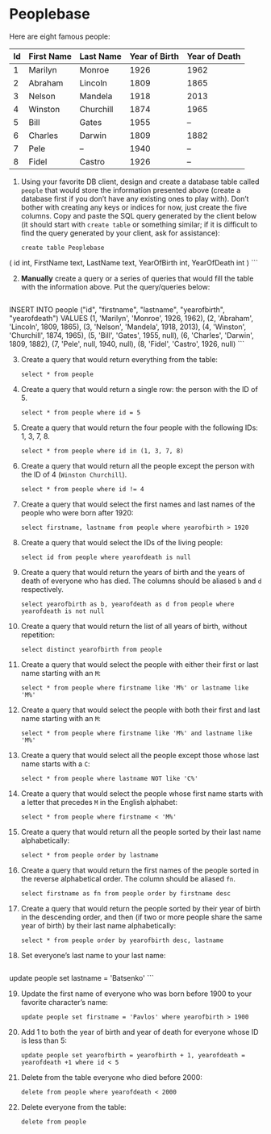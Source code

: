 # Peoplebase

Here are eight famous people: 

| Id | First Name | Last Name | Year of Birth | Year of Death |
|----|------------|-----------|---------------|---------------|
| 1  | Marilyn    | Monroe    | 1926          | 1962          |
| 2  | Abraham    | Lincoln   | 1809          | 1865          |
| 3  | Nelson     | Mandela   | 1918          | 2013          |
| 4  | Winston    | Churchill | 1874          | 1965          |
| 5  | Bill       | Gates     | 1955          | –             |
| 6  | Charles    | Darwin    | 1809          | 1882          |
| 7  | Pele       | –         | 1940          | –             |
| 8  | Fidel      | Castro    | 1926          | –             |

1. Using your favorite DB client, design and create a database table called `people` that would store the information presented above (create a database first if you don’t have any existing ones to play with). Don’t bother with creating any keys or indices for now, just create the five columns. Copy and paste the SQL query generated by the client below (it should start with `create table` or something similar; if it is difficult to find the query generated by your client, ask for assistance):

    ```postgresql
   create table Peoplebase
(
	id int,
	FirstName text,
	LastName text,
	YearOfBirth int,
	YearOfDeath int
)
    ```

2. **Manually** create a query or a series of queries that would fill the table with the information above. Put the query/queries below:

    ```postgresql
INSERT INTO people ("id", "firstname", "lastname", "yearofbirth", "yearofdeath") VALUES
(1, 'Marilyn', 'Monroe', 1926, 1962),
(2, 'Abraham', 'Lincoln', 1809, 1865),
(3, 'Nelson', 'Mandela', 1918, 2013),
(4, 'Winston', 'Churchill', 1874, 1965),
(5, 'Bill', 'Gates', 1955, null),
(6, 'Charles', 'Darwin', 1809, 1882),
(7, 'Pele', null, 1940, null),
(8, 'Fidel', 'Castro', 1926, null)
    ```

3. Create a query that would return everything from the table:

    ```postgresql
    select * from people
    ```
    
4. Create a query that would return a single row: the person with the ID of 5.

    ```postgresql
    select * from people where id = 5
    ```

5. Create a query that would return the four people with the following IDs: 1, 3, 7, 8.

    ```postgresql
    select * from people where id in (1, 3, 7, 8)
    ```

6. Create a query that would return all the people except the person with the ID of 4 (`Winston Churchill`).

    ```postgresql
    select * from people where id != 4
    ```

7. Create a query that would select the first names and last names of the people who were born after 1920:

    ```postgresql
    select firstname, lastname from people where yearofbirth > 1920
    ```
    
8. Create a query that would select the IDs of the living people:

    ```postgresql
    select id from people where yearofdeath is null
    ```
    
9. Create a query that would return the years of birth and the years of death of everyone who has died. The columns should be aliased `b` and `d` respectively.

    ```postgresql
    select yearofbirth as b, yearofdeath as d from people where yearofdeath is not null
    ```
    
10. Create a query that would return the list of all years of birth, without repetition:

    ```postgresql
    select distinct yearofbirth from people
    ```

11. Create a query that would select the people with either their first or last name starting with an `M`:

    ```postgresql
    select * from people where firstname like 'M%' or lastname like 'M%'
    ```

12. Create a query that would select the people with both their first and last name starting with an `M`:

    ```postgresql
    select * from people where firstname like 'M%' and lastname like 'M%'
    ```
    
13. Create a query that would select all the people except those whose last name starts with a `C`:

    ```postgresql
    select * from people where lastname NOT like 'C%'
    ```
    
14. Create a query that would select the people whose first name starts with a letter that precedes `M` in the English alphabet:

    ```postgresql
    select * from people where firstname < 'M%'
    ```
    
15. Create a query that would return all the people sorted by their last name alphabetically:

    ```postgresql
    select * from people order by lastname
    ```

16. Create a query that would return the first names of the people sorted in the reverse alphabetical order. The column should be aliased `fn`.

    ```postgresql
    select firstname as fn from people order by firstname desc
    ```

17. Create a query that would return the people sorted by their year of birth in the descending order, and then (if two or more people share the same year of birth) by their last name alphabetically:

    ```postgresql
    select * from people order by yearofbirth desc, lastname
    ```
    
18. Set everyone’s last name to your last name:

    ```postgresql
   update people set lastname = 'Batsenko'
    ```
    
19. Update the first name of everyone who was born before 1900 to your favorite character’s name:

    ```postgresql
    update people set firstname = 'Pavlos' where yearofbirth > 1900
    ```
    
20. Add 1 to both the year of birth and year of death for everyone whose ID is less than 5:

    ```postgresql
    update people set yearofbirth = yearofbirth + 1, yearofdeath = yearofdeath +1 where id < 5
    ```

21. Delete from the table everyone who died before 2000:

    ```postgresql
    delete from people where yearofdeath < 2000
    ```

22. Delete everyone from the table:

    ```postgresql
    delete from people
    ```
